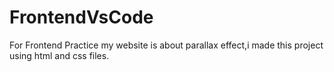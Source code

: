 # FrontendVsCode
For Frontend Practice
my website is about parallax effect,i made this project using html and css files.
